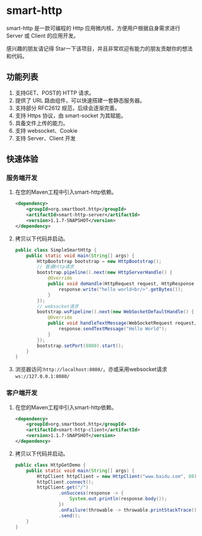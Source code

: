 # smart-http
smart-http 是一款可编程的 Http 应用微内核，方便用户根据自身需求进行 Server 或 Client 的应用开发。

感兴趣的朋友请记得 Star一下该项目，并且非常欢迎有能力的朋友贡献你的想法和代码。
## 功能列表
1. 支持GET、POST的 HTTP 请求。
2. 提供了 URL 路由组件，可以快速搭建一套静态服务器。
3. 支持部分 RFC2612 规范，后续会逐渐完善。
4. 支持 Https 协议，由 smart-socket 为其赋能。
5. 具备文件上传的能力。
6. 支持 websocket、Cookie
7. 支持 Server、Client 开发

## 快速体验
### 服务端开发
1. 在您的Maven工程中引入smart-http依赖。
    ```xml
    <dependency>
        <groupId>org.smartboot.http</groupId>
        <artifactId>smart-http-server</artifactId>
        <version>1.1.7-SNAPSHOT</version>
    </dependency>
    ```
2. 拷贝以下代码并启动。
    ```java
    public class SimpleSmartHttp {
        public static void main(String[] args) {
            HttpBootstrap bootstrap = new HttpBootstrap();
            // 普通http请求
            bootstrap.pipeline().next(new HttpServerHandle() {
                @Override
                public void doHandle(HttpRequest request, HttpResponse response) throws IOException {
                    response.write("hello world<br/>".getBytes());
                }
            });
            // websocket请求
            bootstrap.wsPipeline().next(new WebSocketDefaultHandle() {
                @Override
                public void handleTextMessage(WebSocketRequest request, WebSocketResponse response, String data) {
                    response.sendTextMessage("Hello World");
                }
            });
            bootstrap.setPort(8080).start();
        }
    }
    ```
3. 浏览器访问:`http://localhost:8080/`，亦或采用websocket请求`ws://127.0.0.1:8080/`

### 客户端开发
1. 在您的Maven工程中引入smart-http依赖。
    ```xml
    <dependency>
        <groupId>org.smartboot.http</groupId>
        <artifactId>smart-http-client</artifactId>
        <version>1.1.7-SNAPSHOT</version>
    </dependency>
    ```
2. 拷贝以下代码并启动。
    ```java
    public class HttpGetDemo {
        public static void main(String[] args) {
            HttpClient httpClient = new HttpClient("www.baidu.com", 80);
            httpClient.connect();
            httpClient.get("/")
                    .onSuccess(response -> {
                        System.out.println(response.body());
                    })
                    .onFailure(throwable -> throwable.printStackTrace())
                    .send();
        }
    }
    ```


